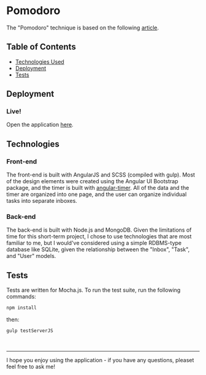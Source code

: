 # Pomodoro
The "Pomodoro" technique is based on the following <a href="http://lifehacker.com/productivity-101-a-primer-to-the-pomodoro-technique-1598992730" target="top">article</a>. 

## Table of Contents

- [Technologies Used](#technologies)
- [Deployment](#deployment)
- [Tests](#tests)

## Deployment

### Live!

Open the application <a href="https://angular-pomodoro.herokuapp.com/" target="top">here</a>.

## Technologies
### Front-end

The front-end is built with AngularJS and SCSS (compiled with gulp). Most of the design elements were created using the Angular UI Bootstrap package, and the timer is built with <a href="http://siddii.github.io/angular-timer/" target="top">angular-timer</a>. All of the data and the timer are organized into one page, and the user can organize individual tasks into separate inboxes.

### Back-end

The back-end is built with Node.js and MongoDB. Given the limitations of time for this short-term project, I chose to use technologies that are most familiar to me, but I would've considered using a simple RDBMS-type database like SQLite, given the relationship between the "Inbox", "Task", and "User" models.

## Tests

Tests are written for Mocha.js. To run the test suite, run the following commands:

```bash
npm install
```

then:
```bash
gulp testServerJS
```
<br>
<hr>

I hope you enjoy using the application - if you have any questions, pleaset feel free to ask me!
